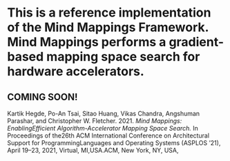 # This is a reference implementation of the Mind Mappings Framework. Mind Mappings performs a gradient-based mapping space search for hardware accelerators.

## COMING SOON!

Kartik  Hegde,  Po-An  Tsai,  Sitao  Huang,  Vikas  Chandra,  Angshuman Parashar, and Christopher W. Fletcher. 2021.
*Mind Mappings: EnablingEfficient Algorithm-Accelerator Mapping Space Search.* 
In Proceedings of the26th ACM International Conference on Architectural Support for ProgrammingLanguages and Operating Systems (ASPLOS ’21), 
April 19–23, 2021, Virtual, MI,USA.ACM, New York, NY, USA,
